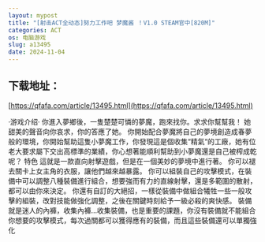 ```yaml
---
layout: mypost
title: "[射击ACT全动态]努力工作吧 梦魔酱 ！V1.0 STEAM官中[820M]"
categories: ACT
os: 电脑游戏
slug: a13495
date: 2024-11-04
---
```


## 下载地址：

[https://qfafa.com/article/13495.html](https://qfafa.com/article/13495.html)

·游戏介绍·
你進入夢鄉後，一隻楚楚可憐的夢魔，跑來找你。求求你幫幫我！
她甜美的聲音向你哀求，你的答應了她。
你開始配合夢魔將自己的夢境創造成春夢般的環境，你開始幫助這隻小夢魔工作，你發現這是個收集“精氣“的工廠，她有位老大要求屬下交出高標準的業績，你心想著能順利幫助到小夢魔還是自己被榨成乾呢？
特色
這就是一款直向射擊遊戲，但是在一個美妙的夢境中進行著。
你可以褪去關卡上女主角的衣服，讓他們越來越暴露。
你可以組裝自己的攻擊模式，在裝備中可以調整八種裝備進行組合，想要強而有力的直線射擊，還是多範圍的散射，都可以由你來決定。
你還有自訂的大絕招，一樣從裝備中做組合犧牲一些一般攻擊的組裝，改對技能做強化調整，之後在關鍵時刻給予一級必殺的爽快感。
裝備就是迷人的內褲，收集內褲…收集裝備，也是重要的課題，你沒有裝備就不能組合你想要的攻擊模式，每次過關都可以獲得應有的裝備，而且這些裝備還可以單獨強化